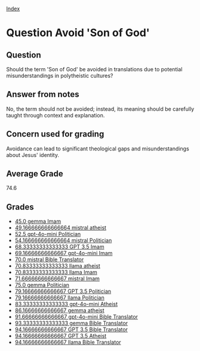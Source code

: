 
[Index](../../index.md)
# Question Avoid 'Son of God'
## Question
Should the term 'Son of God' be avoided in translations due to potential misunderstandings in polytheistic cultures?

## Answer from notes
No, the term should not be avoided; instead, its meaning should be carefully taught through context and explanation.

## Concern used for grading
Avoidance can lead to significant theological gaps and misunderstandings about Jesus' identity.

## Average Grade
74.6

## Grades
 * [45.0 gemma Imam](../answers/gemma_Imam/Avoid__Son_of_God_.md)
 * [49.166666666666664 mistral atheist](../answers/mistral_atheist/Avoid__Son_of_God_.md)
 * [52.5 gpt-4o-mini Politician](../answers/gpt-4o-mini_Politician/Avoid__Son_of_God_.md)
 * [54.166666666666664 mistral Politician](../answers/mistral_Politician/Avoid__Son_of_God_.md)
 * [68.33333333333333 GPT 3.5 Imam](../answers/GPT_3.5_Imam/Avoid__Son_of_God_.md)
 * [69.16666666666667 gpt-4o-mini Imam](../answers/gpt-4o-mini_Imam/Avoid__Son_of_God_.md)
 * [70.0 mistral Bible Translator](../answers/mistral_Bible_Translator/Avoid__Son_of_God_.md)
 * [70.83333333333333 llama atheist](../answers/llama_atheist/Avoid__Son_of_God_.md)
 * [70.83333333333333 llama Imam](../answers/llama_Imam/Avoid__Son_of_God_.md)
 * [71.66666666666667 mistral Imam](../answers/mistral_Imam/Avoid__Son_of_God_.md)
 * [75.0 gemma Politician](../answers/gemma_Politician/Avoid__Son_of_God_.md)
 * [79.16666666666667 GPT 3.5 Politician](../answers/GPT_3.5_Politician/Avoid__Son_of_God_.md)
 * [79.16666666666667 llama Politician](../answers/llama_Politician/Avoid__Son_of_God_.md)
 * [83.33333333333333 gpt-4o-mini Atheist](../answers/gpt-4o-mini_Atheist/Avoid__Son_of_God_.md)
 * [86.16666666666667 gemma atheist](../answers/gemma_atheist/Avoid__Son_of_God_.md)
 * [91.66666666666667 gpt-4o-mini Bible Translator](../answers/gpt-4o-mini_Bible_Translator/Avoid__Son_of_God_.md)
 * [93.33333333333333 gemma Bible Translator](../answers/gemma_Bible_Translator/Avoid__Son_of_God_.md)
 * [94.16666666666667 GPT 3.5 Bible Translator](../answers/GPT_3.5_Bible_Translator/Avoid__Son_of_God_.md)
 * [94.16666666666667 GPT 3.5 Atheist](../answers/GPT_3.5_Atheist/Avoid__Son_of_God_.md)
 * [94.16666666666667 llama Bible Translator](../answers/llama_Bible_Translator/Avoid__Son_of_God_.md)
